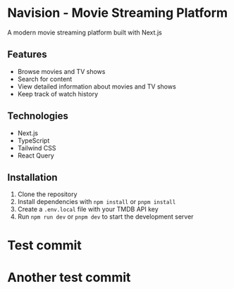 # Navision - Movie Streaming Platform

A modern movie streaming platform built with Next.js

## Features

- Browse movies and TV shows
- Search for content
- View detailed information about movies and TV shows
- Keep track of watch history

## Technologies

- Next.js
- TypeScript
- Tailwind CSS
- React Query

## Installation

1. Clone the repository
2. Install dependencies with `npm install` or `pnpm install`
3. Create a `.env.local` file with your TMDB API key
4. Run `npm run dev` or `pnpm dev` to start the development server
# Test commit
# Another test commit
